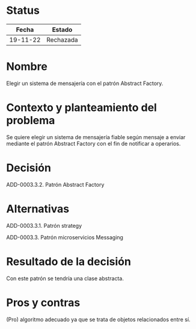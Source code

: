 # Status

| Fecha | Estado |
| --- | --- |
| 19-11-22 | Rechazada |

# Nombre

Elegir un sistema de mensajería con el patrón Abstract Factory.

# Contexto y planteamiento del problema

Se quiere elegir un sistema de mensajería fiable según mensaje a enviar mediante el patrón Abstract Factory con el fin de notificar a operarios.

# Decisión

ADD-0003.3.2. Patrón Abstract Factory

# Alternativas

ADD-0003.3.1. Patrón strategy

ADD-0003.3. Patrón microservicios Messaging

# Resultado de la decisión

Con este patrón se tendría una clase abstracta.

# Pros y contras

(Pro) algoritmo adecuado ya que se trata de objetos relacionados entre sí.
